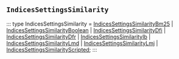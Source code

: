 ## `IndicesSettingsSimilarity`
:::
type IndicesSettingsSimilarity = [IndicesSettingsSimilarityBm25](./IndicesSettingsSimilarityBm25.md) | [IndicesSettingsSimilarityBoolean](./IndicesSettingsSimilarityBoolean.md) | [IndicesSettingsSimilarityDfi](./IndicesSettingsSimilarityDfi.md) | [IndicesSettingsSimilarityDfr](./IndicesSettingsSimilarityDfr.md) | [IndicesSettingsSimilarityIb](./IndicesSettingsSimilarityIb.md) | [IndicesSettingsSimilarityLmd](./IndicesSettingsSimilarityLmd.md) | [IndicesSettingsSimilarityLmj](./IndicesSettingsSimilarityLmj.md) | [IndicesSettingsSimilarityScripted](./IndicesSettingsSimilarityScripted.md);
:::
